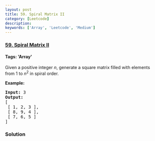 ```yaml
---
layout: post
title: 59. Spiral Matrix II
category: [Leetcode]
description: 
keywords: ['Array', 'Leetcode', 'Medium']
---
```

### [59. Spiral Matrix II](https://leetcode.com/problems/spiral-matrix-ii)

#### Tags: 'Array'

<div class="content__u3I1 question-content__JfgR"><div><p>Given a positive integer <em>n</em>, generate a square matrix filled with elements from 1 to <em>n</em><sup>2</sup> in spiral order.</p>
<p><strong>Example:</strong></p>
<pre><strong>Input:</strong> 3
<strong>Output:</strong>
[
 [ 1, 2, 3 ],
 [ 8, 9, 4 ],
 [ 7, 6, 5 ]
]
</pre>
</div></div>

### Solution
